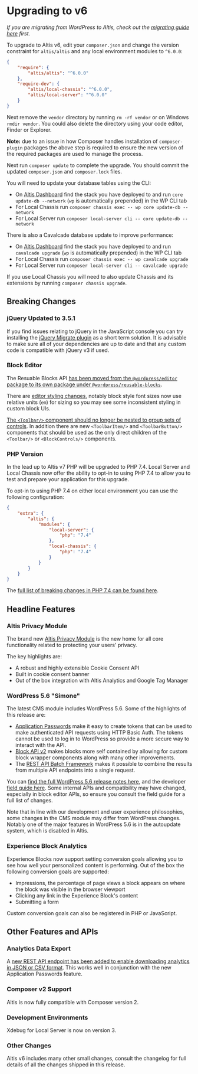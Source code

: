 # Upgrading to v6

_If you are migrating from WordPress to Altis, check out the [migrating guide here](../migrating-from-wordpress.md) first._

To upgrade to Altis v6, edit your `composer.json` and change the version constraint for `altis/altis` and any local environment modules to `^6.0.0`:

```json
{
	"require": {
		"altis/altis": "^6.0.0"
	},
	"require-dev": {
		"altis/local-chassis": "^6.0.0",
		"altis/local-server": "^6.0.0"
	}
}
```

Next remove the `vendor` directory by running `rm -rf vendor` or on Windows `rmdir vendor`. You could also delete the directory using your code editor, Finder or Explorer.

**Note:** due to an issue in how Composer handles installation of `composer-plugin` packages the above step is required to ensure the new version of the required packages are used to manage the process.

Next run `composer update` to complete the upgrade. You should commit the updated `composer.json` and `composer.lock` files.

You will need to update your database tables using the CLI:

- On [Altis Dashboard](https://dashboard.altis-dxp.com/) find the stack you have deployed to and run `core update-db --network` (`wp` is automatically prepended) in the WP CLI tab
- For Local Chassis run `composer chassis exec -- wp core update-db --network`
- For Local Server run `composer local-server cli -- core update-db --network`

There is also a Cavalcade database update to improve performance:

- On [Altis Dashboard](https://dashboard.altis-dxp.com/) find the stack you have deployed to and run `cavalcade upgrade` (`wp` is automatically prepended) in the WP CLI tab
- For Local Chassis run `composer chassis exec -- wp cavalcade upgrade`
- For Local Server run `composer local-server cli -- cavalcade upgrade`

If you use Local Chassis you will need to also update Chassis and its extensions by running `composer chassis upgrade`.


## Breaking Changes

### jQuery Updated to 3.5.1

If you find issues relating to jQuery in the JavaScript console you can try installing the [jQuery Migrate plugin](https://wordpress.org/plugins/enable-jquery-migrate-helper/) as a short term solution. It is advisable to make sure all of your dependencies are up to date and that any custom code is compatible with jQuery v3 if used.

### Block Editor

The Resuable Blocks API [has been moved from the `@wordpress/editor` package to its own package under `@wordpress/reusable-blocks`](https://make.wordpress.org/core/2020/11/18/reusable-blocks-extracted-into-a-separate-package/).

There are [editor styling changes](https://make.wordpress.org/core/2020/11/18/editor-styling-changes-in-wordpress-5-6/), notably block style font sizes now use relative units (`em`) for sizing so you may see some inconsistent styling in custom block UIs.

[The `<Toolbar/>` component should no longer be nested to group sets of controls](https://make.wordpress.org/core/2020/11/18/changes-to-toolbar-components-in-wordpress-5-6/). In addition there are new `<ToolbarItem/>` and `<ToolbarButton/>` components that should be used as the only direct children of the `<Toolbar/>` or `<BlockControls/>` components.

### PHP Version

In the lead up to Altis v7 PHP will be upgraded to PHP 7.4. Local Server and Local Chassis now offer the ability to opt-in to using PHP 7.4 to allow you to test and prepare your application for this upgrade.

To opt-in to using PHP 7.4 on either local environment you can use the following configuration:

```json
{
	"extra": {
		"altis": {
			"modules": {
				"local-server": {
					"php": "7.4"
				},
				"local-chassis": {
					"php": "7.4"
				}
			}
		}
	}
}
```

The [full list of breaking changes in PHP 7.4 can be found here](https://www.php.net/manual/en/migration74.incompatible.php).


## Headline Features

### Altis Privacy Module

The brand new [Altis Privacy Module](docs://privacy/README.md) is the new home for all core functionality related to protecting your users' privacy.

The key highlights are:

* A robust and highly extensible Cookie Consent API
* Built in cookie consent banner
* Out of the box integration with Altis Analytics and Google Tag Manager

### WordPress 5.6 "Simone"

The latest CMS module includes WordPress 5.6. Some of the highlights of this release are:

* [Application Passwords](https://make.wordpress.org/core/2020/11/05/application-passwords-integration-guide/) make it easy to create tokens that can be used to make authenticated API requests using HTTP Basic Auth. The tokens cannot be used to log in to WordPress so provide a more secure way to interact with the API.
* [Block API v2](https://make.wordpress.org/core/2020/11/18/block-api-version-2/) makes blocks more self contained by allowing for custom block wrapper components along with many other improvements.
* The [REST API Batch Framework](https://make.wordpress.org/core/2020/11/20/rest-api-batch-framework-in-wordpress-5-6/) makes it possible to combine the results from multiple API endpoints into a single request.

You can [find the full WordPress 5.6 release notes here](https://wordpress.org/news/2020/12/simone/), and the developer [field guide here](https://make.wordpress.org/core/2020/11/20/wordpress-5-6-field-guide/). Some internal APIs and compatibility may have changed, especially in block editor APIs, so ensure you consult the field guide for a full list of changes.

Note that in line with our development and user experience philosophies, some changes in the CMS module may differ from WordPress changes. Notably one of the major features in WordPress 5.6 is in the autoupdate system, which is disabled in Altis.

### Experience Block Analytics

Experience Blocks now support setting conversion goals allowing you to see how well your personalized content is performing. Out of the box the following conversion goals are supported:

- Impressions, the percentage of page views a block appears on where the block was visible in the browser viewport
- Clicking any link in the Experience Block's content
- Submitting a form

Custom conversion goals can also be registered in PHP or JavaScript.


## Other Features and APIs

### Analytics Data Export

A [new REST API endpoint has been added to enable downloading analytics in JSON or CSV format](docs://analytics/native/data-export.md). This works well in conjunction with the new Application Passwords feature.

### Composer v2 Support

Altis is now fully compatible with Composer version 2.

### Development Environments

Xdebug for Local Server is now on version 3.

### Other Changes

Altis v6 includes many other small changes, consult the changelog for full details of all the changes shipped in this release.

